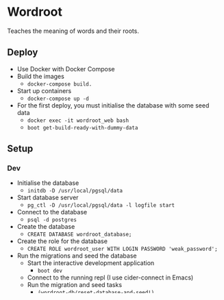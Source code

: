 # Wordroot
Teaches the meaning of words and their roots.

## Deploy
- Use Docker with Docker Compose
- Build the images
    - `docker-compose build.`
- Start up containers
    - `docker-compose up -d`
- For the first deploy, you must initialise the database with some seed data
    - `docker exec -it wordroot_web bash`
    - `boot get-build-ready-with-dummy-data`

## Setup
### Dev
- Initialise the database
    * `initdb -D /usr/local/pgsql/data`
- Start database server
    * `pg_ctl -D /usr/local/pgsql/data -l logfile start`
- Connect to the database
    * `psql -d postgres`
- Create the database
    * `CREATE DATABASE wordroot_database;`
- Create the role for the database
    * `CREATE ROLE wordroot_user WITH LOGIN PASSWORD 'weak_password';`
- Run the migrations and seed the database
    * Start the interactive development application
        - `boot dev`
    * Connect to the running repl (I use cider-connect in Emacs)
    * Run the migration and seed tasks
        - `(wordroot-db/reset-database-and-seed!)`
